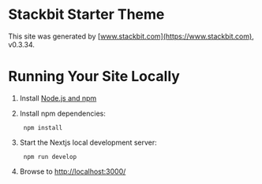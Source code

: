 # Stackbit Starter Theme

This site was generated by [www.stackbit.com](https://www.stackbit.com), v0.3.34.

# Running Your Site Locally

1. Install [Node.js and npm](https://nodejs.org/en/)

1. Install npm dependencies:

        npm install



1. Start the Nextjs local development server:

        npm run develop

1. Browse to [http://localhost:3000/](http://localhost:3000/)

